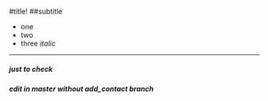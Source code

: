 #title!
##subtitle
* one
* two
* three _italic_
---
##### just to check

##### edit in master without add_contact branch
